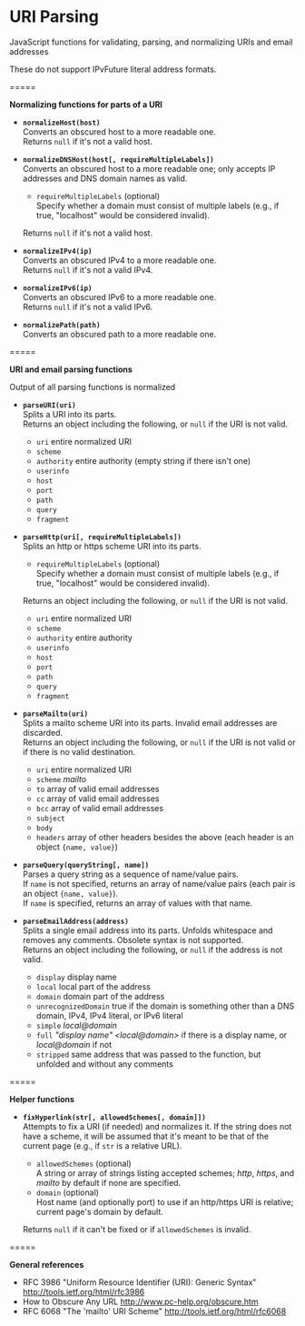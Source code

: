 URI Parsing
=====

JavaScript functions for validating, parsing, and normalizing URIs and email addresses

These do not support IPvFuture literal address formats.

=====

**Normalizing functions for parts of a URI**

- **`normalizeHost(host)`**  
  Converts an obscured host to a more readable one.  
  Returns `null` if it's not a valid host.

- **`normalizeDNSHost(host[, requireMultipleLabels])`**  
  Converts an obscured host to a more readable one; only accepts IP addresses and DNS domain names as valid.
  
  - `requireMultipleLabels` (optional)  
    Specify whether a domain must consist of multiple labels (e.g., if true, "localhost" would be considered invalid).
  
  Returns `null` if it's not a valid host.

- **`normalizeIPv4(ip)`**  
  Converts an obscured IPv4 to a more readable one.  
  Returns `null` if it's not a valid IPv4.

- **`normalizeIPv6(ip)`**  
  Converts an obscured IPv6 to a more readable one.  
  Returns `null` if it's not a valid IPv6.

- **`normalizePath(path)`**  
  Converts an obscured path to a more readable one.

=====

**URI and email parsing functions**

Output of all parsing functions is normalized

- **`parseURI(uri)`**	 
  Splits a URI into its parts.  
  Returns an object including the following, or `null` if the URI is not valid.
  - `uri` entire normalized URI
  - `scheme`
  - `authority` entire authority (empty string if there isn't one)
  - `userinfo`
  - `host`
  - `port`
  - `path`
  - `query`
  - `fragment`

- **`parseHttp(uri[, requireMultipleLabels])`**	 
  Splits an http or https scheme URI into its parts.
  
  - `requireMultipleLabels` (optional)  
    Specify whether a domain must consist of multiple labels (e.g., if true, "localhost" would be considered invalid).
  
  Returns an object including the following, or `null` if the URI is not valid.
  - `uri` entire normalized URI
  - `scheme`
  - `authority` entire authority
  - `userinfo`
  - `host`
  - `port`
  - `path`
  - `query`
  - `fragment`

- **`parseMailto(uri)`**  
  Splits a mailto scheme URI into its parts. Invalid email addresses are discarded.  
  Returns an object including the following, or `null` if the URI is not valid or if there is no valid destination.
  - `uri` entire normalized URI
  - `scheme` *mailto*
  - `to` array of valid email addresses
  - `cc` array of valid email addresses
  - `bcc` array of valid email addresses
  - `subject`
  - `body`
  - `headers` array of other headers besides the above (each header is an object `{name, value}`)

- **`parseQuery(queryString[, name])`**  
  Parses a query string as a sequence of name/value pairs.  
  If `name` is not specified, returns an array of name/value pairs (each pair is an object `{name, value}`).  
  If `name` is specified, returns an array of values with that name.

- **`parseEmailAddress(address)`**  
  Splits a single email address into its parts. Unfolds whitespace and removes any comments. Obsolete syntax is not supported.  
  Returns an object including the following, or `null` if the address is not valid.
  - `display` display name
  - `local` local part of the address
  - `domain` domain part of the address
  - `unrecognizedDomain` true if the domain is something other than a DNS domain, IPv4, IPv4 literal, or IPv6 literal
  - `simple` *local@domain*
  - `full` *"display name" \<local@domain\>* if there is a display name, or *local@domain* if not
  - `stripped` same address that was passed to the function, but unfolded and without any comments

=====

**Helper functions**

- **`fixHyperlink(str[, allowedSchemes[, domain]])`**  
  Attempts to fix a URI (if needed) and normalizes it. If the string does not have a scheme, it will be assumed that it's meant to be that of the current page (e.g., if `str` is a relative URL).
  
  - `allowedSchemes` (optional)  
    A string or array of strings listing accepted schemes; *http*, *https*, and *mailto* by default if none are specified.
  - `domain` (optional)  
    Host name (and optionally port) to use if an http/https URI is relative; current page's domain by default.
  
  Returns `null` if it can't be fixed or if `allowedSchemes` is invalid.

=====

**General references**

- RFC 3986 "Uniform Resource Identifier (URI): Generic Syntax"   http://tools.ietf.org/html/rfc3986
- How to Obscure Any URL   http://www.pc-help.org/obscure.htm
- RFC 6068 "The 'mailto' URI Scheme"	http://tools.ietf.org/html/rfc6068
